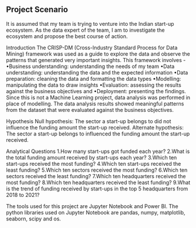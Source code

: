 ## Project Scenario

It is assumed that my team is trying to venture into the Indian start-up ecosystem. As the data expert of the team, I am to investigate the ecosystem and propose the best course of action.

Introduction
The CRISP-DM (Cross-Industry Standard Process for Data Mining) framework was used as a guide to explore the data and observe the patterns that generated very important insights. This framework involves - 
•Business understanding: understanding the needs of my team
•Data understanding: understanding the data and the expected information
•Data preparation: cleaning the data and formatting the data types
•Modelling: manipulating the data to draw insights
•Evaluation: assessing the results against the business objectives and
•Deployment: presenting the findings.
Since this is not a Machine Learning project, data analysis was performed in place of modelling. The data analysis results showed meaningful patterns from the dataset that were evaluated against the business objectives.

Hypothesis
Null hypothesis: The sector a start-up belongs to did not influence the funding amount the start-up received.
Alternate hypothesis: The sector a start-up belongs to influenced the funding amount the start-up received.

Analytical Questions
1.How many start-ups got funded each year?
2.What is the total funding amount received by start-ups each year?
3.Which ten start-ups received the most funding?
4.Which ten start-ups received the least funding?
5.Which ten sectors received the most funding?
6.Which ten sectors received the least funding?
7.Which ten headquarters received the most funding?
8.Which ten headquarters received the least funding?
9.What is the trend of funding received by start-ups in the top 5 headquarters from 2018 to 2021?

The tools used for this project are Jupyter Notebook and Power BI. The python libraries used on Jupyter Notebook are pandas, numpy, matplotlib, seaborn, scipy and os.
